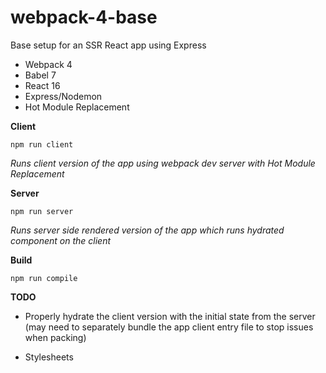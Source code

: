 # webpack-4-base
Base setup for an SSR React app using Express

- Webpack 4
- Babel 7
- React 16
- Express/Nodemon
- Hot Module Replacement

__Client__

`npm run client`

_Runs client version of the app using webpack dev server with Hot Module Replacement_

__Server__

`npm run server`

_Runs server side rendered version of the app which runs hydrated component on the client_

__Build__

`npm run compile`

__TODO__

- Properly hydrate the client version with the initial state from the server (may need to separately bundle the app client entry file to stop issues when packing)

- Stylesheets
